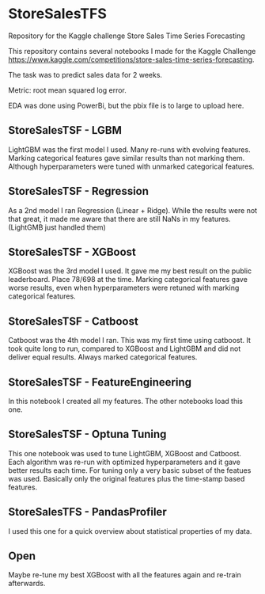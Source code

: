 # StoreSalesTFS
Repository for the Kaggle challenge Store Sales Time Series Forecasting

This repository contains several notebooks I made for the Kaggle Challenge https://www.kaggle.com/competitions/store-sales-time-series-forecasting.

The task was to predict sales data for 2 weeks. 

Metric: root mean squared log error.

EDA was done using PowerBi, but the pbix file is to large to upload here.

## StoreSalesTSF - LGBM
LightGBM was the first model I used. Many re-runs with evolving features. Marking categorical features gave similar results than not marking them. Although hyperparameters were tuned with unmarked categorical features.

## StoreSalesTSF - Regression
As a 2nd model I ran Regression (Linear + Ridge). While the results were not that great, it made me aware that there are still NaNs in my features. (LightGMB just handled them)

## StoreSalesTSF - XGBoost
XGBoost was the 3rd model I used. It gave me my best result on the public leaderboard. Place 78/698 at the time. 
Marking categorical features gave worse results, even when hyperparameters were retuned with marking categorical features.

## StoreSalesTSF - Catboost
Catboost was the 4th model I ran. This was my first time using catboost. It took quite long to run, compared to XGBoost and LightGBM and did not deliver equal results.
Always marked categorical features.

## StoreSalesTSF - FeatureEngineering
In this notebook I created all my features. The other notebooks load this one. 

## StoreSalesTSF - Optuna Tuning
This one notebook was used to tune LightGBM, XGBoost and Catboost. Each algorithm was re-run with optimized hyperparameters and it gave better results each time. For tuning only a very basic subset of the featues was used. Basically only the original features plus the time-stamp based features.

## StoreSalesTFS - PandasProfiler
I used this one for a quick overview about statistical properties of my data.


## Open
Maybe re-tune my best XGBoost with all the features again and re-train afterwards.

